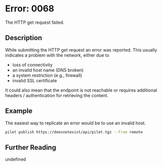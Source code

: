 # Error: 0068

The HTTP get request failed.

## Description

While submitting the HTTP get request an error was reported. This usually indicates
a problem with the network, either due to

- loss of connectivity
- an invalid host name (DNS broken)
- a system restriction (e.g., firewall)
- invalid SSL certificate

It could also mean that the endpoint is not reachable or requires additional headers /
authentication for retrieving the content.

## Example

The easiest way to replicate an error would be to use an invalid host.

```sh
pilet publish https://doesnotexist/api/pilet.tgz --from remote
```

## Further Reading

undefined
